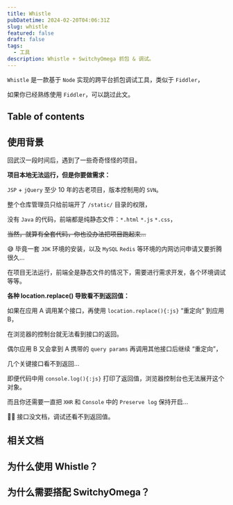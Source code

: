 ```yaml
---
title: Whistle
pubDatetime: 2024-02-20T04:06:31Z
slug: whistle
featured: false
draft: false
tags:
  - 工具
description: Whistle + SwitchyOmega 抓包 & 调试。
---
```


`Whistle` 是一款基于 `Node` 实现的跨平台抓包调试工具，类似于 `Fiddler`，

如果你已经熟练使用 `Fiddler`，可以跳过此文。

## Table of contents

## 使用背景

回武汉一段时间后，遇到了一些奇奇怪怪的项目。

**项目本地无法运行，但是你要做需求：**

`JSP` + `jQuery` 至少 10 年的古老项目，版本控制用的 `SVN`。

整个仓库管理员只给前端开了 `/static/` 目录的权限，

没有 `Java` 的代码，前端都是纯静态文件：`*.html` `*.js` `*.css`，

~~当然，就算有全套代码，你也没办法把项目跑起来...~~

😅 毕竟一套 `JDK` 环境的安装，以及 `MySQL` `Redis` 等环境的内网访问申请又要折腾很久...

在项目无法运行，前端全是静态文件的情况下，需要进行需求开发，各个环境调试等等。

**各种 location.replace() 导致看不到返回值：**

如果在应用 A 调用某个接口，再使用 `location.replace(){:js}` “重定向” 到应用 B，

在浏览器的控制台就无法看到接口的返回。

偶尔应用 B 又会拿到 A 携带的 `query params` 再调用其他接口后继续 “重定向”，

几个关键接口看不到返回...

即便代码中用 `console.log(){:js}` 打印了返回值，浏览器控制台也无法展开这个对象。

而且你还需要一直把 `XHR` 和 `Console` 中的 `Preserve log` 保持开启...

😵‍💫 接口没文档，调试还看不到返回值。

## 相关文档

## 为什么使用 Whistle？

## 为什么需要搭配 SwitchyOmega？
